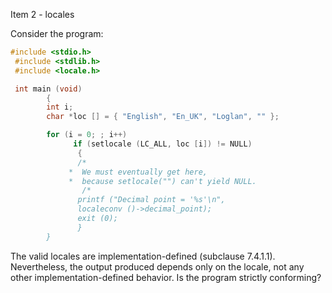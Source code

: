 Item 2 \- locales

Consider the program:

```c
#include <stdio.h>
 #include <stdlib.h>
 #include <locale.h>

 int main (void)
        {
        int i;
        char *loc [] = { "English", "En_UK", "Loglan", "" };

        for (i = 0; ; i++)
              if (setlocale (LC_ALL, loc [i]) != NULL)
 	           {
 	           /*
 			 *  We must eventually get here,
 			 *  because setlocale("") can't yield NULL.
 	            /*
 	           printf ("Decimal point = '%s'\n",
 	           localeconv ()->decimal_point);
 	           exit (0);
 	           }
        }
```

The valid locales are implementation-defined (subclause 7.4.1.1). Nevertheless,
the output produced depends only on the locale, not any other
implementation-defined behavior. Is the program strictly conforming?
